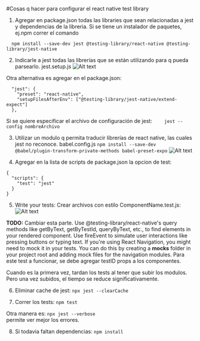 #Cosas q hacer para configurar el react native test library

1. Agregar en package.json todas las libraries que sean relacionadas a jest y dependencias de la libreria. Si se tiene un instalador de paquetes, ej.npm correr el comando

```  npm install --save-dev jest @testing-library/react-native @testing-library/jest-native```

2. Indicarle a jest todas las librerías que se están utilizando para q pueda parsearlo. jest.setup.js
![Alt text](images/jestSetUp.png)

Otra alternativa es agregar en el package.json:
```
  "jest": {
    "preset": "react-native",
    "setupFilesAfterEnv": ["@testing-library/jest-native/extend-expect"]
  },
```
Si se quiere especificar el archivo de configuración de jest:
```     jest --config nombreArchivo ```

3. Utilizar un modulo q permita traducir librerías de react native, las cuales jest no reconoce.  babel.config.js
```npm install --save-dev @babel/plugin-transform-private-methods babel-preset-expo```
![Alt text](images/babelConfig.png)

4. Agregar en la lista de scripts de package.json la opcion de test:
```
{
  "scripts": {
    "test": "jest"
  }
}
```

5. Write your tests:
Crear archivos con estilo ComponentName.test.js:
![Alt text](images/BalanceCardTest.png)

**TODO:** 
Cambiar esta parte.
Use @testing-library/react-native's query methods like getByText, getByTestId, queryByText, etc., to find elements in your rendered component.
Use fireEvent to simulate user interactions like pressing buttons or typing text.
If you're using React Navigation, you might need to mock it in your tests. You can do this by creating a __mocks__ folder in your project root and adding mock files for the navigation modules.
Para este test a funcionar, se debe agregar testID props a los componentes.

Cuando es la primera vez, tardan los tests al tener que subir los modulos. Pero una vez subidos, el tiempo se reduce significativamente.

6. Eliminar cache de jest:
```npx jest --clearCache```

7. Correr los tests:
```npm test``` 

Otra manera es:
```npx jest --verbose```  
permite ver mejor los errores. 

8. Si todavia faltan dependencias:
```npm install```